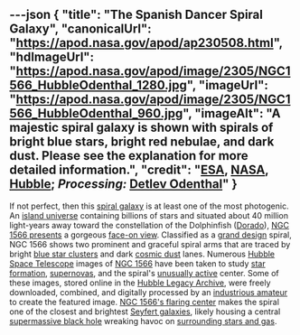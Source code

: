 ---json
{
  "title": "The Spanish Dancer Spiral Galaxy",
  "canonicalUrl": "https://apod.nasa.gov/apod/ap230508.html",
  "hdImageUrl": "https://apod.nasa.gov/apod/image/2305/NGC1566_HubbleOdenthal_1280.jpg",
  "imageUrl": "https://apod.nasa.gov/apod/image/2305/NGC1566_HubbleOdenthal_960.jpg",
  "imageAlt": "A majestic spiral galaxy is shown with spirals of bright blue stars, bright red nebulae, and dark dust. Please see the explanation for more detailed information.",
  "credit": "[ESA](https://www.esa.int/), [NASA](https://www.nasa.gov/), [Hubble](https://www.nasa.gov/mission_pages/hubble/story/index.html); _Processing:_ [Detlev Odenthal](https://www.flickr.com/photos/76780020@N07/)"
}
---

If not perfect, then this [spiral galaxy](https://en.wikipedia.org/wiki/Spiral_galaxy) is at least one of the most photogenic. An [island universe](http://ned.ipac.caltech.edu/level5/March02/Gordon/Gordon2.html) containing billions of stars and situated about 40 million light-years away toward the constellation of the Dolphinfish ([Dorado](https://en.wikipedia.org/wiki/Dorado)), [NGC 1566 presents](https://en.wikipedia.org/wiki/NGC_1566) a gorgeous [face-on view](https://apod.nasa.gov/apod/ap010427.html). Classified as a [grand design](http://burro.cwru.edu/Academics/Astr222/Galaxies/Spiral/spiral.html) spiral, NGC 1566 shows two prominent and graceful spiral arms that are traced by bright [blue star clusters](https://apod.nasa.gov/apod/ap200909.html) and dark [cosmic dust](https://apod.nasa.gov/apod/ap151119.html) lanes. Numerous [Hubble Space Telescope](https://hubblesite.org/) images of [NGC 1566](https://esahubble.org/images/potw1422a/) have been taken to study [star formation](https://science.nasa.gov/astrophysics/focus-areas/how-do-stars-form-and-evolve), [supernovas](https://www.youtube.com/watch?v=8en5uDqw0aM), and the spiral's [unusually active](https://media.istockphoto.com/id/1184409133/photo/happy-dog-making-mess-with-papers-on-bed.jpg?s=612x612&w=0&k=20&c=HIvJz4ifaBEf3DWHBip9y7tWjdajJHbEnu3hBWlkYis=) center. Some of these images, stored online in the [Hubble Legacy Archive](https://hla.stsci.edu/), were freely downloaded, combined, and digitally processed by an [industrious amateur](https://www.flickr.com/photos/76780020@N07/) to create the featured image. [NGC 1566's flaring center](https://ui.adsabs.harvard.edu/abs/2019MNRAS.483L..88P/abstract) makes the spiral one of the closest and brightest [Seyfert galaxies](https://en.wikipedia.org/wiki/Seyfert_galaxy), likely housing a central [supermassive black hole](https://apod.nasa.gov/apod/ap181203.html) wreaking havoc on [surrounding stars and gas](https://apod.nasa.gov/apod/ap190427.html).
